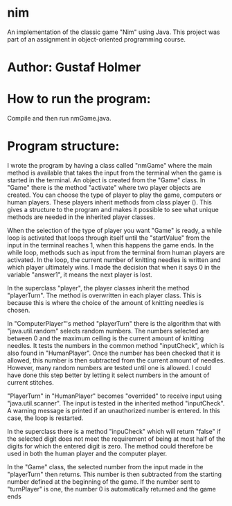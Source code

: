 # nim
An implementation of the classic game "Nim" using Java. This project was part of an assignment in object-oriented programming course.

# Author: Gustaf Holmer

# How to run the program:
Compile and then run nmGame.java.

# Program structure:
I wrote the program by having a class called "nmGame" where the main method is available that takes the input from the terminal when the game is started in the terminal. An object is created from the "Game" class. In "Game" there is the method "activate" where two player objects are created. You can choose the type of player to play the game, computers or human players. These players inherit methods from class player (). This gives a structure to the program and makes it possible to see what unique methods are needed in the inherited player classes.

When the selection of the type of player you want "Game" is ready, a while loop is activated that loops through itself until the "startValue" from the input in the terminal reaches 1, when this happens the game ends. In the while loop, methods such as input from the terminal from human players are activated. In the loop, the current number of knitting needles is written and which player ultimately wins. I made the decision that when it says 0 in the variable "answer1", it means the next player is lost.

In the superclass "player", the player classes inherit the method "playerTurn". The method is overwritten in each player class. This is because this is where the choice of the amount of knitting needles is chosen.

In "ComputerPlayer"'s method "playerTurn" there is the algorithm that with "java.util.random" selects random numbers. The numbers selected are between 0 and the maximum ceiling is the current amount of knitting needles. It tests the numbers in the common method "inputCheck", which is also found in "HumanPlayer". Once the number has been checked that it is allowed, this number is then subtracted from the current amount of needles. However, many random numbers are tested until one is allowed. I could have done this step better by letting it select numbers in the amount of current stitches.

"PlayerTurn" in "HumanPlayer" becomes "overrided" to receive input using "java.util.scanner". The input is tested in the inherited method "inputCheck". A warning message is printed if an unauthorized number is entered. In this case, the loop is restarted.

In the superclass there is a method "inpuCheck" which will return "false" if the selected digit does not meet the requirement of being at most half of the digits for which the entered digit is zero. The method could therefore be used in both the human player and the computer player.

In the "Game" class, the selected number from the input made in the "playerTurn" then returns. This number is then subtracted from the starting number defined at the beginning of the game. If the number sent to "turnPlayer" is one, the number 0 is automatically returned and the game ends

